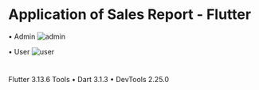 # Application of Sales Report - Flutter
• Admin
![admin](https://github.com/dna2121/sales_report_app/assets/80125535/ca22660d-f430-4db0-bf41-faeea4478df1)

• User
![user](https://github.com/dna2121/sales_report_app/assets/80125535/d3c4335f-5876-4408-b8ad-687b6f39a38e)

# 
Flutter 3.13.6
Tools • Dart 3.1.3 • DevTools 2.25.0
